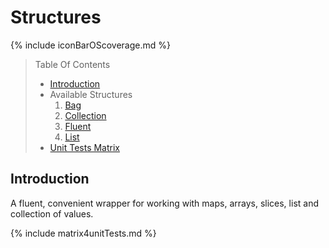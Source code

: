 # Structures

{% include iconBarOScoverage.md %}

> Table Of Contents
>
> -   [Introduction](#introduction)
> -   Available Structures
>     1.  [Bag](https://reglue4go.github.io/docs/structures/bag)
>     1.  [Collection](https://reglue4go.github.io/docs/structures/collection)
>     1.  [Fluent](https://reglue4go.github.io/docs/structures/fluent)
>     1.  [List](https://reglue4go.github.io/docs/structures/list)
> -   [Unit Tests Matrix](#unit-tests-matrix)

## Introduction

A fluent, convenient wrapper for working with maps, arrays, slices, list and collection of values.

{% include matrix4unitTests.md %}

